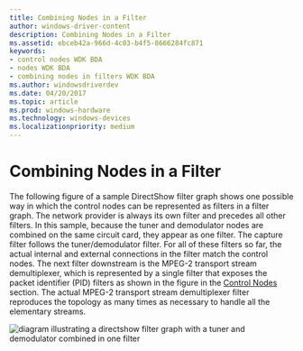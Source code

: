 ```yaml
---
title: Combining Nodes in a Filter
author: windows-driver-content
description: Combining Nodes in a Filter
ms.assetid: ebceb42a-966d-4c03-b4f5-8666284fc871
keywords:
- control nodes WDK BDA
- nodes WDK BDA
- combining nodes in filters WDK BDA
ms.author: windowsdriverdev
ms.date: 04/20/2017
ms.topic: article
ms.prod: windows-hardware
ms.technology: windows-devices
ms.localizationpriority: medium
---
```


# Combining Nodes in a Filter





The following figure of a sample DirectShow filter graph shows one possible way in which the control nodes can be represented as filters in a filter graph. The network provider is always its own filter and precedes all other filters. In this sample, because the tuner and demodulator nodes are combined on the same circuit card, they appear as one filter. The capture filter follows the tuner/demodulator filter. For all of these filters so far, the actual internal and external connections in the filter match the control nodes. The next filter downstream is the MPEG-2 transport stream demultiplexer, which is represented by a single filter that exposes the packet identifier (PID) filters as shown in the figure in the [Control Nodes](control-nodes.md) section. The actual MPEG-2 transport stream demultiplexer filter reproduces the topology as many times as necessary to handle all the elementary streams.

![diagram illustrating a directshow filter graph with a tuner and demodulator combined in one filter](images/smpdshw1.png)

 

 





